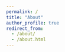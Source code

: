 ```yaml
---
permalink: /
title: "About"
author_profile: true
redirect_from: 
  - /about/
  - /about.html
---
```





